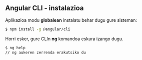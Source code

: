 ## Angular CLI - instalazioa

Aplikazioa modu **globalean** instalatu behar dugu gure sisteman:

```bash
$ npm install -g @angular/cli
```

Horri esker, gure CLIn **ng** komandoa eskura izango dugu.

```bash
$ ng help
// ng aukeren zerrenda erakutsiko du
```


